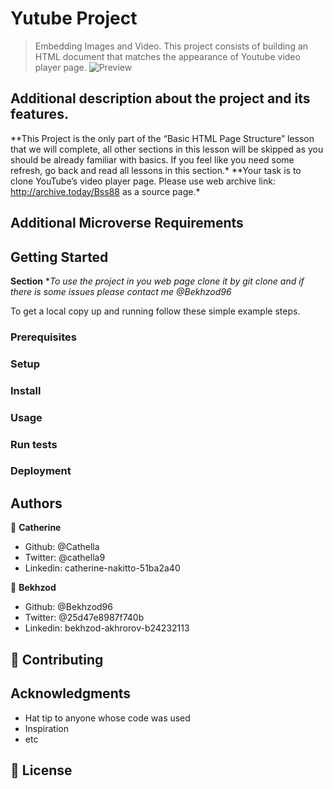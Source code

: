 # Yutube Project

> Embedding Images and Video.
> This project consists of building an HTML document that matches the appearance of Youtube video player page.
> ![Preview](https://rawcdn.githack.com/Cathella/YoutubeClone/8de17b3d5af1876770b278020891c2f1def97417/result.png)

## Additional description about the project and its features.

**This Project is the only part of the “Basic HTML Page Structure” lesson that we will complete, all other sections in this lesson will be skipped as you should be already familiar with basics. If you feel like you need some refresh, go back and read all lessons in this section.\*
**Your task is to clone YouTube’s video player page. Please use web archive link: http://archive.today/Bss88 as a source page.\*

## Additional Microverse Requirements

## Getting Started

**Section** \*_To use the project in you web page clone it by git clone and if there is some issues please contact me @Bekhzod96_

To get a local copy up and running follow these simple example steps.

### Prerequisites

### Setup

### Install

### Usage

### Run tests

### Deployment

## Authors

👤 **Catherine**

- Github: @Cathella
- Twitter: @cathella9
- Linkedin: catherine-nakitto-51ba2a40

👤 **Bekhzod**

- Github: @Bekhzod96
- Twitter: @25d47e8987f740b
- Linkedin: bekhzod-akhrorov-b24232113

## 🤝 Contributing

## Acknowledgments

- Hat tip to anyone whose code was used
- Inspiration
- etc

## 📝 License
